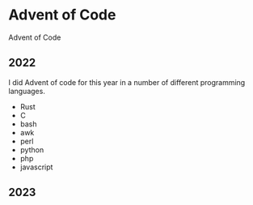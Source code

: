 # Advent of Code
Advent of Code

## 2022
I did Advent of code for this year in a number of different programming languages.
- Rust
- C
- bash
- awk
- perl
- python
- php
- javascript

## 2023

